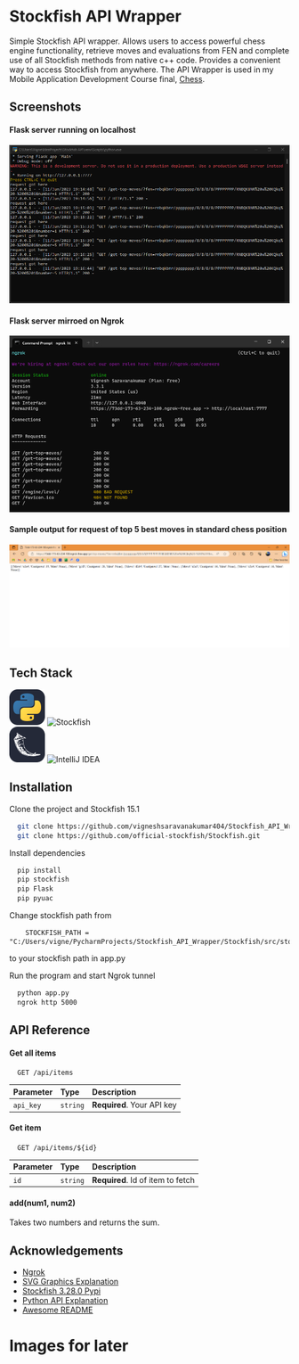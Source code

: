 # Stockfish API Wrapper
Simple Stockfish API wrapper. Allows users to access powerful chess engine 
functionality, retrieve moves and evaluations from FEN and complete use of all Stockfish 
methods from native c++ code. Provides a convenient way to access Stockfish from anywhere. The 
API Wrapper is used in my Mobile Application Development Course final, [Chess](https://github.com/vigneshsaravanakumar404/Chess). 



## Screenshots

#### Flask server running on localhost

![img_3.png](img_3.png)

#### Flask server mirroed on Ngrok
![img_1.png](img_1.png)

#### Sample output for request of top 5 best moves in standard chess position
![img.png](img.png)


## Tech Stack
<div>
    <img src="https://raw.githubusercontent.com/tandpfun/skill-icons/59059d9d1a2c092696dc66e00931cc1181a4ce1f/icons/Python-Dark.svg" width="64" height="64" alt="Python">
    <img src="https://images.igdb.com/igdb/image/upload/t_cover_big_2x/ugtrhiksvdkmjekcbesf.jpg" width="64" height="64" alt="Stockfish">
</div>
<div>
    <img src="https://raw.githubusercontent.com/tandpfun/skill-icons/59059d9d1a2c092696dc66e00931cc1181a4ce1f/icons/Flask-Dark.svg" width="64" height="64" alt="Flask">
    <img src="https://raw.githubusercontent.com/vigneshsaravanakumar404/skill-icons/main/icons/Idea-Dark.svg" width="64" height="64" alt="IntelliJ IDEA">
</div>

## Installation

Clone the project and Stockfish 15.1
```bash
  git clone https://github.com/vigneshsaravanakumar404/Stockfish_API_Wrapper.git
  git clone https://github.com/official-stockfish/Stockfish.git
```

Install dependencies

```bash
  pip install 
  pip stockfish 
  pip Flask 
  pip pyuac
```
Change stockfish path from
``` 
    STOCKFISH_PATH = "C:/Users/vigne/PycharmProjects/Stockfish_API_Wrapper/Stockfish/src/stockfish.exe"
```
to your stockfish path in app.py

Run the program and start Ngrok tunnel
```bash
  python app.py
  ngrok http 5000
```

## API Reference


#### Get all items

```http
  GET /api/items
```

| Parameter | Type     | Description                |
| :-------- | :------- | :------------------------- |
| `api_key` | `string` | **Required**. Your API key |

#### Get item

```http
  GET /api/items/${id}
```

| Parameter | Type     | Description                       |
| :-------- | :------- | :-------------------------------- |
| `id`      | `string` | **Required**. Id of item to fetch |

#### add(num1, num2)

Takes two numbers and returns the sum.




## Acknowledgements
- [Ngrok](https://ngrok.com/)
- [SVG Graphics Explanation](https://developer.mozilla.org/en-US/docs/Web/SVG)
- [Stockfish 3.28.0 Pypi](https://pypi.org/project/stockfish/)
- [Python API Explanation](https://www.youtube.com/watch?v=5ZMpbdK0uqU&t=7s&ab_channel=Indently)
- [Awesome README](https://github.com/matiassingers/awesome-readme)


# Images for later



